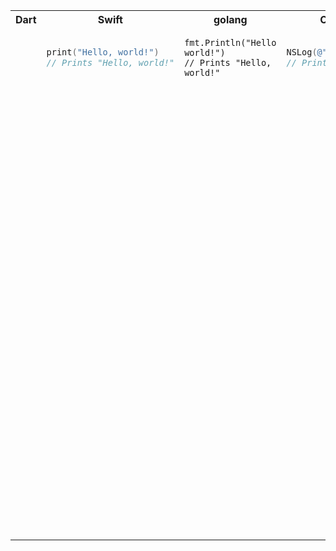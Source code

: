 <table>
<!--              row                -->
<tr>
<th>
  Dart
</th>
<th>
  Swift
</th>
<th>
  golang
</th>
<th>
  Objective-C
</th>
<th>
  Java
</th>
</tr>
<!--              row                -->
<tr>
<td>
  
  ```dart
  ```
</td>
<td>
  
  ```swift
  print("Hello, world!")
  // Prints "Hello, world!"
  ```
</td>
<td>

  ```golang
  fmt.Println("Hello world!")
  // Prints "Hello, world!"
  ```
</td>
<td>
  
  ```objective-c
  NSLog(@"Hello world!");
  // Prints "Hello, world!"
  ```
</td>
<td>
  
  ```java
  ```
</td>
</tr>

<!--              row                -->
<tr>
<td>

  ```dart
  ```
</td>
<td>

  ```swift
  ```
</td>
<td>

  ```golang
  ```
</td>
<td>

  ```objc
  ```
</td>
<td>

  ```java
  ```
</td>
</tr>

<!--              row                -->
<tr>
<td>

  ```dart
  ```
</td>
<td>

  ```swift
  ```
</td>
<td>

  ```golang
  ```
</td>
<td>

  ```objc
  ```
</td>
<td>

  ```java
  ```
</td>
</tr>
<!--              row                -->
<tr>
<td>

  ```dart
  ```
</td>
<td>

  ```swift
  ```
</td>
<td>

  ```golang
  ```
</td>
<td>

  ```objc
  ```
</td>
<td>

  ```java
  ```
</td>
</tr>
<!--              row                -->
<tr>
<td>

  ```dart
  ```
</td>
<td>

  ```swift
  ```
</td>
<td>

  ```golang
  ```
</td>
<td>

  ```objc
  ```
</td>
<td>

  ```java
  ```
</td>
</tr>
<!--              row                -->
<tr>
<td>

  ```dart
  ```
</td>
<td>

  ```swift
  ```
</td>
<td>

  ```golang
  ```
</td>
<td>

  ```objc
  ```
</td>
<td>

  ```java
  ```
</td>
</tr>
<!--              row                -->
<tr>
<td>

  ```dart
  ```
</td>
<td>

  ```swift
  ```
</td>
<td>

  ```golang
  ```
</td>
<td>

  ```objc
  ```
</td>
<td>

  ```java
  ```
</td>
</tr>
<!--              row                -->
<tr>
<td>

  ```dart
  ```
</td>
<td>

  ```swift
  ```
</td>
<td>

  ```golang
  ```
</td>
<td>

  ```objc
  ```
</td>
<td>

  ```java
  ```
</td>
</tr>
<!--              row                -->
<tr>
<td>

  ```dart
  ```
</td>
<td>

  ```swift
  ```
</td>
<td>

  ```golang
  ```
</td>
<td>

  ```objc
  ```
</td>
<td>

  ```java
  ```
</td>
</tr>
<!--              row                -->
<tr>
<td>

  ```dart
  ```
</td>
<td>

  ```swift
  ```
</td>
<td>

  ```golang
  ```
</td>
<td>

  ```objc
  ```
</td>
<td>

  ```java
  ```
</td>
</tr>
<!--              row                -->
<tr>
<td>

  ```dart
  ```
</td>
<td>

  ```swift
  ```
</td>
<td>

  ```golang
  ```
</td>
<td>

  ```objc
  ```
</td>
<td>

  ```java
  ```
</td>
</tr>
<!--              row                -->
<tr>
<td>

  ```dart
  ```
</td>
<td>

  ```swift
  ```
</td>
<td>

  ```golang
  ```
</td>
<td>

  ```objc
  ```
</td>
<td>

  ```java
  ```
</td>
</tr>
<!--              row                -->
<tr>
<td>

  ```dart
  ```
</td>
<td>

  ```swift
  ```
</td>
<td>

  ```golang
  ```
</td>
<td>

  ```objc
  ```
</td>
<td>

  ```java
  ```
</td>
</tr>
<!--              row                -->
<tr>
<td>

  ```dart
  ```
</td>
<td>

  ```swift
  ```
</td>
<td>

  ```golang
  ```
</td>
<td>

  ```objc
  ```
</td>
<td>

  ```java
  ```
</td>
</tr>
<!--              row                -->
<tr>
<td>

  ```dart
  ```
</td>
<td>

  ```swift
  ```
</td>
<td>

  ```golang
  ```
</td>
<td>

  ```objc
  ```
</td>
<td>

  ```java
  ```
</td>
</tr>
<!--              row                -->
<tr>
<td>

  ```dart
  ```
</td>
<td>

  ```swift
  ```
</td>
<td>

  ```golang
  ```
</td>
<td>

  ```objc
  ```
</td>
<td>

  ```java
  ```
</td>
</tr>
<!--              row                -->
<tr>
<td>

  ```dart
  ```
</td>
<td>

  ```swift
  ```
</td>
<td>

  ```golang
  ```
</td>
<td>

  ```objc
  ```
</td>
<td>

  ```java
  ```
</td>
</tr>
<!--              row                -->
<tr>
<td>

  ```dart
  ```
</td>
<td>

  ```swift
  ```
</td>
<td>

  ```golang
  ```
</td>
<td>

  ```objc
  ```
</td>
<td>

  ```java
  ```
</td>
</tr>
<!--              row                -->
<tr>
<td>

  ```dart
  ```
</td>
<td>

  ```swift
  ```
</td>
<td>

  ```golang
  ```
</td>
<td>

  ```objc
  ```
</td>
<td>

  ```java
  ```
</td>
</tr>
<!--              row                -->
<tr>
<td>

  ```dart
  ```
</td>
<td>

  ```swift
  ```
</td>
<td>

  ```golang
  ```
</td>
<td>

  ```objc
  ```
</td>
<td>

  ```java
  ```
</td>
</tr>

</table>
